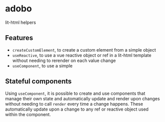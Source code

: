 # adobo
lit-html helpers

## Features
- `createCustomElement`, to create a custom element from a simple object
- `useReactive`, to use a vue reactive object or ref in a lit-html template without needing to rerender on each value change
- `useComponent`, to use a simple 

## Stateful components
Using `useComponent`, it is possible to create and use components that manage their own state and automatically update and render upon changes without needing to call `render` every time a change happens. These automatically update upon a change to any ref or reactive object used within the component. 